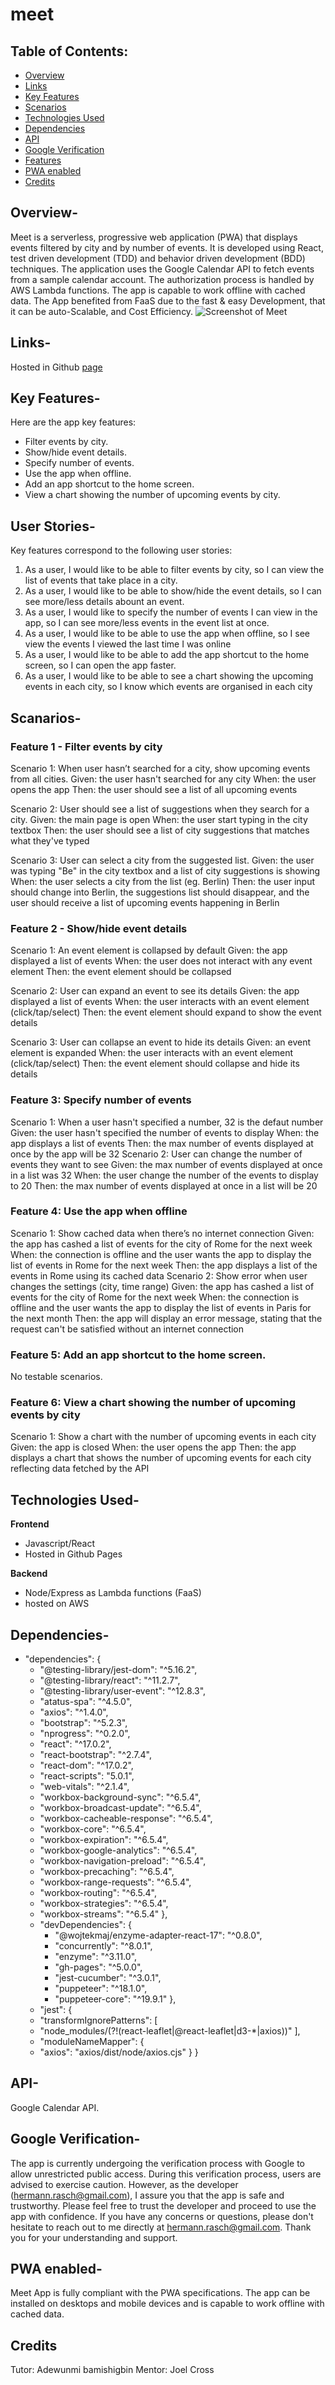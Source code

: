 # meet
## Table of Contents:
* [Overview](#overview)
* [Links](#links)
* [Key Features](#key_features)
* [Scenarios](#scenarios)
* [Technologies Used](#technologies_used)
* [Dependencies](#dependencies)
* [API](#api)
* [Google Verification](#google-verification)
* [Features](#features)
* [PWA enabled](#pwa_enabled)
* [Credits](#credits)

## Overview-
Meet is a serverless, progressive web application (PWA) that displays events filtered by city and by number of events. It is developed using React, test driven development (TDD) and behavior driven development (BDD) techniques. The application uses the Google Calendar API to fetch events from a sample calendar account. The authorization process is handled by AWS Lambda functions. The app is capable to work offline with cached data.
The App benefited from FaaS due to the fast & easy Development, that it can be auto-Scalable, and Cost Efficiency. 
![Screenshot of Meet](/public/Meet.png)


## Links-
Hosted in Github [page](https://HerRA17.github.io/meet)

## Key Features-
Here are the app key features:

* Filter events by city.
* Show/hide event details.
* Specify number of events.
* Use the app when offline.
* Add an app shortcut to the home screen.
* View a chart showing the number of upcoming events by city. 

## User Stories-
Key features correspond to the following user stories:

1. As a user, I would like to be able to filter events by city, so I can view the list of events that take place in a city.
2. As a user, I would like to be able to show/hide the event details, so I can see more/less details abount an event.
3. As a user, I would like to specify the number of events I can view in the app, so I can see more/less events in the event list at once.
4. As a user, I would like to be able to use the app when offline, so I see view the events I viewed the last time I was online
5. As a user, I would like to be able to add the app shortcut to the home screen, so I can open the app faster.
6. As a user, I would like to be able to see a chart showing the upcoming events in each city, so I know which events are organised in each city

## Scanarios-
### Feature 1 - Filter events by city

Scenario 1: When user hasn’t searched for a city, show upcoming events from all cities.
Given: the user hasn't searched for any city
When: the user opens the app
Then: the user should see a list of all upcoming events

Scenario 2: User should see a list of suggestions when they search for a city.
Given: the main page is open
When: the user start typing in the city textbox
Then: the user should see a list of city suggestions that matches what they've typed

Scenario 3: User can select a city from the suggested list.
Given: the user was typing "Be" in the city textbox and a list of city suggestions is showing
When: the user selects a city from the list (eg. Berlin)
Then: the user input should change into Berlin, the suggestions list should disappear, and the user should receive a list of upcoming events happening in Berlin

### Feature 2 - Show/hide event details

Scenario 1: An event element is collapsed by default
Given: the app displayed a list of events
When: the user does not interact with any event element
Then: the event element should be collapsed

Scenario 2: User can expand an event to see its details
Given: the app displayed a list of events
When: the user interacts with an event element (click/tap/select)
Then: the event element should expand to show the event details

Scenario 3: User can collapse an event to hide its details
Given: an event element is expanded
When: the user interacts with an event element (click/tap/select)
Then: the event element should collapse and hide its details

### Feature 3: Specify number of events

Scenario 1: When a user hasn't specified a number, 32 is the defaut number
Given: the user hasn't specified the number of events to display
When: the app displays a list of events
Then: the max number of events displayed at once by the app will be 32
Scenario 2: User can change the number of events they want to see
Given: the max number of events displayed at once in a list was 32
When: the user change the number of the events to display to 20
Then: the max number of events displayed at once in a list will be 20

### Feature 4: Use the app when offline

Scenario 1: Show cached data when there’s no internet connection
Given: the app has cashed a list of events for the city of Rome for the next week
When: the connection is offline and the user wants the app to display the list of events in Rome for the next week
Then: the app displays a list of the events in Rome using its cached data
Scenario 2: Show error when user changes the settings (city, time range)
Given: the app has cashed a list of events for the city of Rome for the next week
When: the connection is offline and the user wants the app to display the list of events in Paris for the next month
Then: the app will display an error message, stating that the request can't be satisfied without an internet connection

### Feature 5: Add an app shortcut to the home screen.
No testable scenarios.

### Feature 6: View a chart showing the number of upcoming events by city

Scenario 1: Show a chart with the number of upcoming events in each city
Given: the app is closed
When: the user opens the app
Then: the app displays a chart that shows the number of upcoming events for each city reflecting data fetched by the API

## Technologies Used-
**Frontend**
* Javascript/React
* Hosted in Github Pages

**Backend**
* Node/Express as Lambda functions (FaaS)
* hosted on AWS

## Dependencies-
* "dependencies": {
  *  "@testing-library/jest-dom": "^5.16.2",
  *  "@testing-library/react": "^11.2.7",
  *  "@testing-library/user-event": "^12.8.3",
  *  "atatus-spa": "^4.5.0",
  *  "axios": "^1.4.0",
  *  "bootstrap": "^5.2.3",
  *  "nprogress": "^0.2.0",
  *  "react": "^17.0.2",
  *  "react-bootstrap": "^2.7.4",
  *  "react-dom": "^17.0.2",
  *  "react-scripts": "5.0.1",
  *  "web-vitals": "^2.1.4",
  *  "workbox-background-sync": "^6.5.4",
  *  "workbox-broadcast-update": "^6.5.4",
  *  "workbox-cacheable-response": "^6.5.4",
  *  "workbox-core": "^6.5.4",
  *  "workbox-expiration": "^6.5.4",
  *  "workbox-google-analytics": "^6.5.4",
  *  "workbox-navigation-preload": "^6.5.4",
  *  "workbox-precaching": "^6.5.4",
  *  "workbox-range-requests": "^6.5.4",
  *  "workbox-routing": "^6.5.4",
  *  "workbox-strategies": "^6.5.4",
  *  "workbox-streams": "^6.5.4"
  },
  * "devDependencies": {
    * "@wojtekmaj/enzyme-adapter-react-17": "^0.8.0",
    * "concurrently": "^8.0.1",
    * "enzyme": "^3.11.0",
    * "gh-pages": "^5.0.0",
    * "jest-cucumber": "^3.0.1",
    * "puppeteer": "^18.1.0",
    * "puppeteer-core": "^19.9.1"
  },
  * "jest": {
   * "transformIgnorePatterns": [
    *  "node_modules/(?!(react-leaflet|@react-leaflet|d3-*|axios))"
    ],
    * "moduleNameMapper": {
    *  "axios": "axios/dist/node/axios.cjs"
    }
  }
## API-
Google Calendar API. 

## Google Verification-
The app is currently undergoing the verification process with Google to allow unrestricted public access. During this verification process, users are advised to exercise caution. However, as the developer (hermann.rasch@gmail.com), I assure you that the app is safe and trustworthy. Please feel free to trust the developer and proceed to use the app with confidence. If you have any concerns or questions, please don't hesitate to reach out to me directly at hermann.rasch@gmail.com. Thank you for your understanding and support.

## PWA enabled-
Meet App is fully compliant with the PWA specifications. The app can be installed on desktops and mobile devices and is capable to work offline with cached data.

## Credits
Tutor: Adewunmi bamishigbin
Mentor: Joel Cross